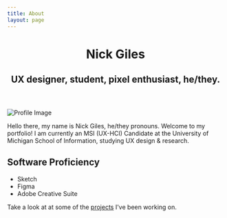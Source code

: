 ```yaml
---
title: About
layout: page
---
```

<header class="header-home">
<h1 class="title">Nick Giles</h1>
<h2 class="description">UX designer, student, pixel enthusiast, he/they.</h2>
</header>

<img src="http://nicholasgiles.com/assets/images/profile.jpg" alt="Profile Image">


<p>Hello there, my name is Nick Giles, he/they pronouns. Welcome to my portfolio! I am currently an MSI (UX-HCI) Candidate at the University of Michigan School of Information, studying UX design & research.</p>

<h2>Software Proficiency</h2>

<ul class="skill-list">
	<li>Sketch</li>
	<li>Figma</li>
	<li>Adobe Creative Suite</li>
</ul>

<p>Take a look at at some of the <a href="https://nicholasgiles.com/projects/">projects</a> I've been working on.</p>

